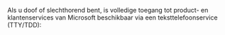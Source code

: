 Als u doof of slechthorend bent, is volledige toegang tot product- en klantenservices van Microsoft beschikbaar via een teksttelefoonservice (TTY/TDD):

<!--HONumber=May16_HO1-->


